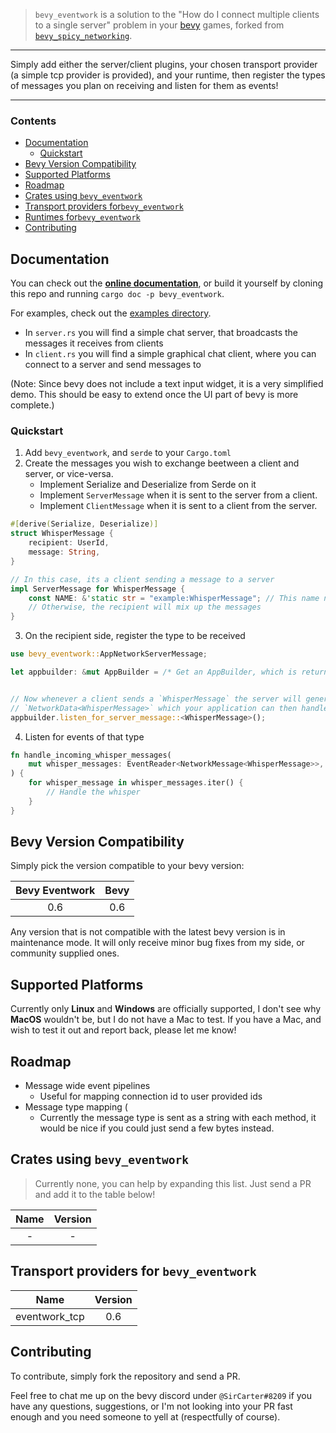 > `bevy_eventwork` is a solution to the "How do I connect multiple clients to a single server" problem in your [bevy](https://bevyengine.org/) games, forked from [`bevy_spicy_networking`](https://crates.io/crates/bevy_spicy_networking).

<hr>

Simply add either the server/client plugins, your chosen transport provider (a simple tcp provider is provided), and your runtime, then register the types of messages you plan on receiving and listen for them as events!


<hr>

### Contents
- [Documentation](#documentation)
  - [Quickstart](#quickstart)
- [Bevy Version Compatibility](#bevy-version-compatibility)
- [Supported Platforms](#supported-platforms)
- [Roadmap](#roadmap)
- [Crates using `bevy_eventwork`](#crates-using-bevy_eventwork)
- [Transport providers for`bevy_eventwork`](#transport-providers-for-bevy_eventwork)
- [Runtimes for`bevy_eventwork`](#transport-providers-for-bevy_eventwork)
- [Contributing](#contributing)


Documentation
-------------

You can check out the [**online documentation**](https://docs.rs/bevy_eventwork), or build it yourself by cloning this repo and running `cargo doc -p bevy_eventwork`.

For examples, check out the [examples directory](https://github.com/jamescarterbell/bevy_eventwork/tree/master/examples).

- In `server.rs` you will find a simple chat server, that broadcasts the messages it receives from clients
- In `client.rs` you will find a simple graphical chat client, where you can connect to a server and send messages to

(Note: Since bevy does not include a text input widget, it is a very simplified demo. This should be easy to extend once the UI part of bevy 
is more complete.)

### Quickstart

1. Add `bevy_eventwork`, and `serde` to your `Cargo.toml`
2. Create the messages you wish to exchange beetween a client and server, or vice-versa.
    - Implement Serialize and Deserialize from Serde on it
    - Implement `ServerMessage` when it is sent to the server from a client.
    - Implement `ClientMessage` when it is sent to a client from the server.

```rust
#[derive(Serialize, Deserialize)]
struct WhisperMessage {
    recipient: UserId,
    message: String,
}

// In this case, its a client sending a message to a server
impl ServerMessage for WhisperMessage {
    const NAME: &'static str = "example:WhisperMessage"; // This name needs to be unique!
    // Otherwise, the recipient will mix up the messages
}
```

3. On the recipient side, register the type to be received

```rust
use bevy_eventwork::AppNetworkServerMessage;

let appbuilder: &mut AppBuilder = /* Get an AppBuilder, which is returned by bevy from App::build() */;


// Now whenever a client sends a `WhisperMessage` the server will generate an event of
// `NetworkData<WhisperMessage>` which your application can then handle
appbuilder.listen_for_server_message::<WhisperMessage>();
```

4. Listen for events of that type

```rust
fn handle_incoming_whisper_messages(
    mut whisper_messages: EventReader<NetworkMessage<WhisperMessage>>,
) {
    for whisper_message in whisper_messages.iter() {
        // Handle the whisper
    }
}
```


Bevy Version Compatibility
--------------------------

Simply pick the version compatible to your bevy version:

| Bevy Eventwork | Bevy  |
| :------------: | :---: |
|       0.6      |  0.6  |

Any version that is not compatible with the latest bevy version is in maintenance mode.
It will only receive minor bug fixes from my side, or community supplied ones.

Supported Platforms
-------------------

Currently only **Linux** and **Windows** are officially supported, I don't see why **MacOS** wouldn't be, but I do not have a Mac to test. If you have a Mac, and wish to test it out and report back, please let me know!

Roadmap
-------

* Message wide event pipelines
    * Useful for mapping connection id to user provided ids
* Message type mapping (
    * Currently the message type is sent as a string with each method, it would be nice if you could just send a few bytes instead.


Crates using `bevy_eventwork`
-----------------------------

> Currently none, you can help by expanding this list. Just send a PR and add it to the table below!

| Name | Version |
|:----:|:-------:|
|  -   |    -    |

Transport providers for `bevy_eventwork`
----------------------------------------


| Name            | Version |
|:---------------:|:-------:|
|  eventwork_tcp  |   0.6   |

Contributing
------------

To contribute, simply fork the repository and send a PR.

 Feel free to chat me up on the bevy discord under `@SirCarter#8209` if you have any questions, suggestions, or I'm not looking into your PR fast enough and you need someone to yell at (respectfully of course).
